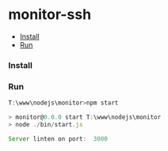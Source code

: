 # monitor-ssh 

* [Install](#install)  
* [Run](#run)

### Install

### Run
```javascript
T:\www\nodejs\monitor>npm start

> monitor@0.0.0 start T:\www\nodejs\monitor
> node ./bin/start.js

Server linten on port:  3000
```